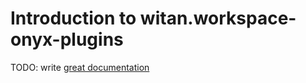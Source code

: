 # Introduction to witan.workspace-onyx-plugins

TODO: write [great documentation](http://jacobian.org/writing/what-to-write/)
